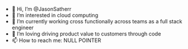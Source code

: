 - 👋 Hi, I’m @JasonSatherr
- 👀 I’m interested in cloud computing
- 🌱 I’m currently working cross functionally across teams as a full stack engineer
- 💞️ I’m loving driving product value to customers through code
- 📫 How to reach me: NULL POINTER





<!---
JasonSatherr/JasonSatherr is a ✨ special ✨ repository because its `README.md` (this file) appears on your GitHub profile.
You can click the Preview link to take a look at your changes.
--->
